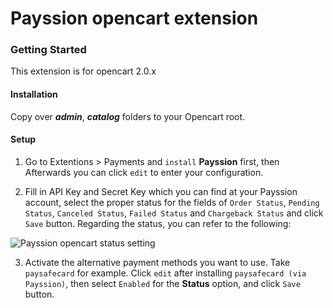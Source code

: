 Payssion opencart extension
=================

<h3>Getting Started</h3>
This extension is for opencart 2.0.x

<h4>Installation</h4>

Copy over _<b>admin</b>_, _<b>catalog</b>_ folders to your Opencart root.

<h4>Setup</h4>

 1. Go to Extentions > Payments and `install` **Payssion** first, then Afterwards you can click `edit` to enter your configuration.

 2. Fill in API Key and Secret Key which you can find at your Payssion account, select the proper status for the fields of `Order Status`, `Pending Status`, `Canceled Status`, `Failed Status` and `Chargeback Status` and click `Save` button. Regarding the status, you can refer to the following:

![Payssion opencart status setting](https://www.payssion.com/static/images/opencart_status_setting.png)


 3. Activate the alternative payment methods you want to use. Take `paysafecard` for example. Click `edit` after installing `paysafecard (via Payssion)`, then select `Enabled` for the **Status** option, and click `Save` button. 